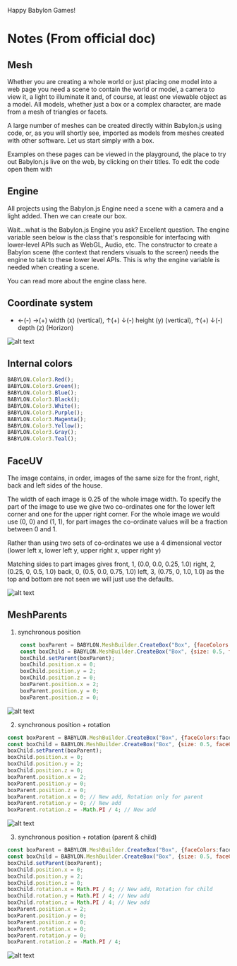 Happy Babylon Games!

# Notes (From official doc)

## Mesh
Whether you are creating a whole world or just placing one model into a web page you need a scene to contain the world or model, a camera to view it, a light to illuminate it and, of course, at least one viewable object as a model. All models, whether just a box or a complex character, are made from a mesh of triangles or facets.

A large number of meshes can be created directly within Babylon.js using code, or, as you will shortly see, imported as models from meshes created with other software. Let us start simply with a box.

Examples on these pages can be viewed in the playground, the place to try out Babylon.js live on the web, by clicking on their titles. To edit the code open them with

## Engine
All projects using the Babylon.js Engine need a scene with a camera and a light added. Then we can create our box.

Wait...what is the Babylon.js Engine you ask? Excellent question. The engine variable seen below is the class that's responsible for interfacing with lower-level APIs such as WebGL, Audio, etc. The constructor to create a Babylon scene (the context that renders visuals to the screen) needs the engine to talk to these lower level APIs. This is why the engine variable is needed when creating a scene.

You can read more about the engine class here.

## Coordinate system
- ←(-) →(+) width (x) (vertical),  ↑(+) ↓(-) height (y) (vertical), ↑(+) ↓(-) depth (z) (Horizon)

![alt text](/Images/Coordinate-System.png)

## Internal colors

```javascript
BABYLON.Color3.Red();
BABYLON.Color3.Green();
BABYLON.Color3.Blue();
BABYLON.Color3.Black();
BABYLON.Color3.White();
BABYLON.Color3.Purple();
BABYLON.Color3.Magenta();
BABYLON.Color3.Yellow();
BABYLON.Color3.Gray();
BABYLON.Color3.Teal();
```

## FaceUV

The image contains, in order, images of the same size for the front, right, back and left sides of the house.

The width of each image is 0.25 of the whole image width. To specify the part of the image to use we give two co-ordinates one for the lower left corner and one for the upper right corner. For the whole image we would use (0, 0) and (1, 1), for part images the co-ordinate values will be a fraction between 0 and 1.

Rather than using two sets of co-ordinates we use a 4 dimensional
vector (lower left x, lower left y, upper right x, upper right y)

Matching sides to part images gives
front, 1, (0.0, 0.0, 0.25, 1.0)
right, 2, (0.25, 0, 0.5, 1.0)
back, 0, (0.5, 0.0, 0.75, 1.0)
left, 3, (0.75, 0, 1.0, 1.0)
as the top and bottom are not seen we will just use the defaults.

![alt text](/Images/FaceUV.png)

## MeshParents

1. synchronous position

```javascript
	const boxParent = BABYLON.MeshBuilder.CreateBox("Box", {faceColors:faceColors});
    const boxChild = BABYLON.MeshBuilder.CreateBox("Box", {size: 0.5, faceColors:faceColors});
    boxChild.setParent(boxParent);
    boxChild.position.x = 0;
    boxChild.position.y = 2;
    boxChild.position.z = 0;
    boxParent.position.x = 2;
    boxParent.position.y = 0;
    boxParent.position.z = 0;
```

![alt text](/Images/ParentPosition.png)

2. synchronous position + rotation

```javascript
const boxParent = BABYLON.MeshBuilder.CreateBox("Box", {faceColors:faceColors});
const boxChild = BABYLON.MeshBuilder.CreateBox("Box", {size: 0.5, faceColors:faceColors});
boxChild.setParent(boxParent);
boxChild.position.x = 0;
boxChild.position.y = 2;
boxChild.position.z = 0;
boxParent.position.x = 2;
boxParent.position.y = 0;
boxParent.position.z = 0;
boxParent.rotation.x = 0; // New add, Rotation only for parent
boxParent.rotation.y = 0; // New add
boxParent.rotation.z = -Math.PI / 4; // New add
```

![alt text](/Images/ParentPositionRotation.png)

3. synchronous position + rotation (parent & child)

```javascript
const boxParent = BABYLON.MeshBuilder.CreateBox("Box", {faceColors:faceColors});
const boxChild = BABYLON.MeshBuilder.CreateBox("Box", {size: 0.5, faceColors:faceColors});
boxChild.setParent(boxParent);
boxChild.position.x = 0;
boxChild.position.y = 2;
boxChild.position.z = 0;
boxChild.rotation.x = Math.PI / 4; // New add, Rotation for child
boxChild.rotation.y = Math.PI / 4; // New add
boxChild.rotation.z = Math.PI / 4; // New add
boxParent.position.x = 2;
boxParent.position.y = 0;
boxParent.position.z = 0;
boxParent.rotation.x = 0;
boxParent.rotation.y = 0;
boxParent.rotation.z = -Math.PI / 4;
```

![alt text](/Images/ParentPositionRotation2.png)